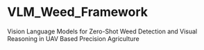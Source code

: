 # VLM_Weed_Framework
Vision Language Models for Zero-Shot Weed  Detection and Visual Reasoning in UAV Based Precision Agriculture
